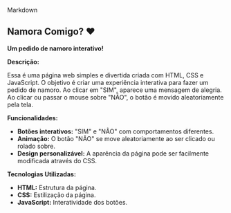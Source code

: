 Markdown
## Namora Comigo? ❤️

**Um pedido de namoro interativo!**

**Descrição:**

Essa é uma página web simples e divertida criada com HTML, CSS e JavaScript. O objetivo é criar uma experiência interativa para fazer um pedido de namoro. Ao clicar em "SIM", aparece uma mensagem de alegria. Ao clicar ou passar o mouse sobre "NÃO", o botão é movido aleatoriamente pela tela.

**Funcionalidades:**

* **Botões interativos:** "SIM" e "NÃO" com comportamentos diferentes.
* **Animação:** O botão "NÃO" se move aleatoriamente ao ser clicado ou rolado sobre.
* **Design personalizável:** A aparência da página pode ser facilmente modificada através do CSS.

**Tecnologias Utilizadas:**

* **HTML:** Estrutura da página.
* **CSS:** Estilização da página.
* **JavaScript:** Interatividade dos botões.
